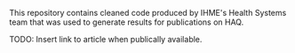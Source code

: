 This repository contains cleaned code produced by IHME's Health Systems team that was used to generate results for publications on HAQ.

TODO: Insert link to article when publically available.
